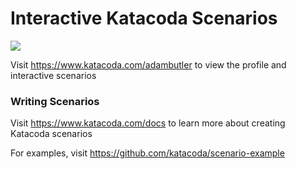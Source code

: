 # Interactive Katacoda Scenarios

[![](http://shields.katacoda.com/katacoda/adambutler/count.svg)](https://www.katacoda.com/adambutler "Get your profile on Katacoda.com")

Visit https://www.katacoda.com/adambutler to view the profile and interactive scenarios

### Writing Scenarios
Visit https://www.katacoda.com/docs to learn more about creating Katacoda scenarios

For examples, visit https://github.com/katacoda/scenario-example

